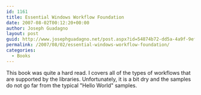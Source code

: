 ```yaml
---
id: 1161
title: Essential Windows Workflow Foundation
date: 2007-08-02T00:12:20+00:00
author: Joseph Guadagno
layout: post
guid: http://www.josephguadagno.net/post.aspx?id=54874b72-dd5a-4a9f-9efb-92ed84947234
permalink: /2007/08/02/essential-windows-workflow-foundation/
categories:
  - Books
---
```

This book was quite a hard read.  I covers all of the types of workflows that are supported by the libraries. Unfortunately, it is a bit dry and the samples do not go far from the typical "Hello World" samples.